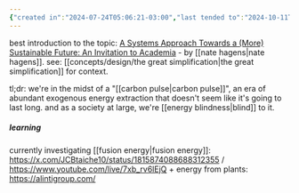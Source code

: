 ```yaml
---
{"created in":"2024-07-24T05:06:21-03:00","last tended to":"2024-10-11T18:03:12-03:00","tags":["metacrisis","topic","infrastructure","🌱"],"notestage":["🌱"],"relevancescore":97,"created":"2024-07-24T05:06:21.249-03:00","updated":"2025-01-10T17:28:25.150-03:00","dg-publish":true,"permalink":"/diagnosis/energy-crisis/","dgPassFrontmatter":true}
---
```


best introduction to the topic: [A Systems Approach Towards a (More) Sustainable Future: An Invitation to Academia](https://www.youtube.com/watch?v=bE7Bbnvf4ko&list=PLj8H7uBaUwDvd18QrEPugPMD5Z6Y0W-vB&index=10) - by [[nate hagens\|nate hagens]]. see: [[concepts/design/the great simplification\|the great simplification]] for context.

tl;dr: we're in the midst of a "[[carbon pulse\|carbon pulse]]", an era of abundant exogenous energy extraction that doesn't seem like it's going to last long. and as a society at large, we're [[energy blindness\|blind]] to it.

##### learning

currently investigating [[fusion energy\|fusion energy]]: https://x.com/JCBtaiche10/status/1815874088688312355 / https://www.youtube.com/live/7xb_rv6lEjQ
\+ energy from plants: https://alintigroup.com/